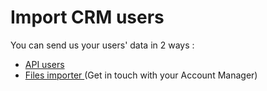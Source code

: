 # Import CRM users

You can send us your users' data in 2 ways :&#x20;

* [API users](api-users.md)
* [Files importer ](users-file-importer.md)(Get in touch with your Account Manager)

